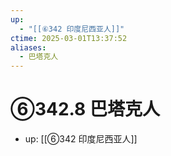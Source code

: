 ```yaml
---
up:
  - "[[⑥342 印度尼西亚人]]"
ctime: 2025-03-01T13:37:52
aliases:
  - 巴塔克人
---
```


# ⑥342.8 巴塔克人

- up: [[⑥342 印度尼西亚人]]
